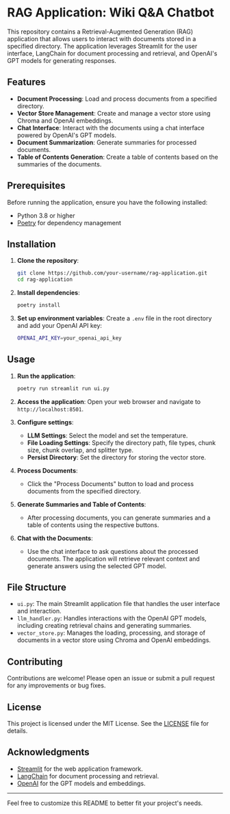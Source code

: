# RAG Application: Wiki Q&A Chatbot

This repository contains a Retrieval-Augmented Generation (RAG) application that allows users to interact with documents stored in a specified directory. The application leverages Streamlit for the user interface, LangChain for document processing and retrieval, and OpenAI's GPT models for generating responses.

## Features

- **Document Processing**: Load and process documents from a specified directory.
- **Vector Store Management**: Create and manage a vector store using Chroma and OpenAI embeddings.
- **Chat Interface**: Interact with the documents using a chat interface powered by OpenAI's GPT models.
- **Document Summarization**: Generate summaries for processed documents.
- **Table of Contents Generation**: Create a table of contents based on the summaries of the documents.

## Prerequisites

Before running the application, ensure you have the following installed:

- Python 3.8 or higher
- [Poetry](https://python-poetry.org/) for dependency management

## Installation

1. **Clone the repository**:
   ```bash
   git clone https://github.com/your-username/rag-application.git
   cd rag-application
   ```

2. **Install dependencies**:
   ```bash
   poetry install
   ```

3. **Set up environment variables**:
   Create a `.env` file in the root directory and add your OpenAI API key:
   ```bash
   OPENAI_API_KEY=your_openai_api_key
   ```

## Usage

1. **Run the application**:
   ```bash
   poetry run streamlit run ui.py
   ```

2. **Access the application**:
   Open your web browser and navigate to `http://localhost:8501`.

3. **Configure settings**:
   - **LLM Settings**: Select the model and set the temperature.
   - **File Loading Settings**: Specify the directory path, file types, chunk size, chunk overlap, and splitter type.
   - **Persist Directory**: Set the directory for storing the vector store.

4. **Process Documents**:
   - Click the "Process Documents" button to load and process documents from the specified directory.

5. **Generate Summaries and Table of Contents**:
   - After processing documents, you can generate summaries and a table of contents using the respective buttons.

6. **Chat with the Documents**:
   - Use the chat interface to ask questions about the processed documents. The application will retrieve relevant context and generate answers using the selected GPT model.

## File Structure

- `ui.py`: The main Streamlit application file that handles the user interface and interaction.
- `llm_handler.py`: Handles interactions with the OpenAI GPT models, including creating retrieval chains and generating summaries.
- `vector_store.py`: Manages the loading, processing, and storage of documents in a vector store using Chroma and OpenAI embeddings.

## Contributing

Contributions are welcome! Please open an issue or submit a pull request for any improvements or bug fixes.

## License

This project is licensed under the MIT License. See the [LICENSE](LICENSE) file for details.

## Acknowledgments

- [Streamlit](https://streamlit.io/) for the web application framework.
- [LangChain](https://www.langchain.com/) for document processing and retrieval.
- [OpenAI](https://openai.com/) for the GPT models and embeddings.

---

Feel free to customize this README to better fit your project's needs.